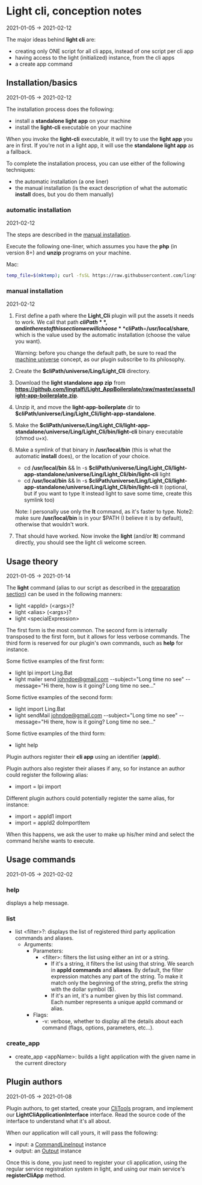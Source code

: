 Light cli, conception notes
==========
2021-01-05 -> 2021-02-12




The major ideas behind **light cli** are:

- creating only ONE script for all cli apps, instead of one script per cli app
- having access to the light (initialized) instance, from the cli apps
- a create app command



Installation/basics
---------
2021-01-05 -> 2021-02-12




The installation process does the following:


- install a **standalone light app** on your machine
- install the **light-cli** executable on your machine



When you invoke the **light-cli** executable, it will try to use the **light app** you are in first.
If you're not in a light app, it will use the **standalone light app** as a fallback.


To complete the installation process, you can use either of the following techniques:


- the automatic installation (a one liner)
- the manual installation (is the exact description of what the automatic **install** does, but you do them manually)




### automatic installation
2021-02-12

The steps are described in the [manual installation](#manual-installation).

Execute the following one-liner, which assumes you have the **php** (in version 8+) and **unzip** programs on your machine.


Mac: 
```bash
temp_file=$(mktemp); curl -fsSL https://raw.githubusercontent.com/lingtalfi/Light_Cli/master/scripts/web-installer.php > $temp_file; php -f $temp_file;
```






### manual installation
2021-02-12


1. First define a path where the **Light_Cli** plugin will put the assets it needs to work. We call that path **$cliPath**, 
    and in the rest of this section we will choose **$cliPath**=**/usr/local/share**, which is the value used by the automatic installation (choose the value you want).

    Warning: before you change the default path, be sure to read the [machine universe](https://github.com/lingtalfi/UniverseTools/blob/master/doc/pages/conception-notes.md#machine-universe)
    concept, as our plugin subscribe to its philosophy. 
   

2. Create the **$cliPath/universe/Ling/Light_Cli** directory.


3. Download the **light standalone app zip** from **https://github.com/lingtalfi/Light_AppBoilerplate/raw/master/assets/light-app-boilerplate.zip**.


4. Unzip it, and move the **light-app-boilerplate** dir to **$cliPath/universe/Ling/Light_Cli/light-app-standalone**.


5. Make the **$cliPath/universe/Ling/Light_Cli/light-app-standalone/universe/Ling/Light_Cli/bin/light-cli** binary executable (chmod u+x).


6. Make a symlink of that binary in **/usr/local/bin** (this is what the automatic **install** does), or the location of your choice.

    - cd **/usr/local/bin** && ln -s **$cliPath/universe/Ling/Light_Cli/light-app-standalone/universe/Ling/Light_Cli/bin/light-cli** light
    - cd **/usr/local/bin** && ln -s **$cliPath/universe/Ling/Light_Cli/light-app-standalone/universe/Ling/Light_Cli/bin/light-cli** lt (optional, but if you want to type lt instead light to save some time, create this symlink too) 

    Note: I personally use only the **lt** command, as it's faster to type. 
    Note2: make sure **/usr/local/bin** is in your $PATH (I believe it is by default), otherwise that wouldn't work.  

7. That should have worked. Now invoke the **light** (and/or **lt**) command directly, you should see the light cli welcome screen.









Usage theory
------
2021-01-05 -> 2021-01-14


The **light** command (alias to our script as described in the [preparation section](#preparation)) can be used in the following manners:

- light \<appId> <command> (\<args>)?
- light \<alias> (\<args>)?
- light \<specialExpression>


The first form is the most common.
The second form is internally transposed to the first form, but it allows for less verbose commands. 
The third form is reserved for our plugin's own commands, such as **help** for instance.




Some fictive examples of the first form:

- light lpi import Ling.Bat
- light mailer send johndoe@gmail.com --subject="Long time no see" --message="Hi there, how is it going? Long time no see..."


Some fictive examples of the second form:

- light import Ling.Bat
- light sendMail johndoe@gmail.com --subject="Long time no see" --message="Hi there, how is it going? Long time no see..."


Some fictive examples of the third form:

- light help



Plugin authors register their **cli app** using an identifier (**appId**).

Plugin authors also register their aliases if any, so for instance an author could register the following alias:

- import = lpi import


Different plugin authors could potentially register the same alias, for instance: 

- import = appId1 import
- import = appId2 doImportItem


When this happens, we ask the user to make up his/her mind and select the command he/she wants to execute. 





Usage commands
---------
2021-01-05 -> 2021-02-02


### help

displays a help message.

### list

- list \<filter>?: displays the list of registered third party application commands and aliases.
  - Arguments:
    - Parameters:
        - \<filter>: filters the list using either an int or a string.
            - If it's a string, it filters the list using that string. We search in **appId commands** and **aliases**.
                 By default, the filter expression matches any part of the string.
                To make it match only the beginning of the string, prefix the string with the dollar symbol ($).
            - If it's an int, it's a number given by this list command. Each number represents a unique appId command or alias.
    - Flags:
        - -v: verbose, whether to display all the details about each command (flags, options, parameters, etc...).
  
    
### create_app

- create_app \<appName>: builds a light application with the given name in the current directory
  
    







Plugin authors
-------------
2021-01-05 -> 2021-01-08


Plugin authors, to get started, create your [CliTools](https://github.com/lingtalfi/CliTools) program, and implement our **LightCliApplicationInterface** interface.
Read the source code of the interface to understand what it's all about.

When our application will call yours, it will pass the following:

- input: a [CommandLineInput](https://github.com/lingtalfi/CliTools/blob/master/doc/api/Ling/CliTools/Input/CommandLineInput.md) instance 
- output: an [Output](https://github.com/lingtalfi/CliTools/blob/master/doc/api/Ling/CliTools/Output/Output.md) instance 


Once this is done, you just need to register your cli application, using the regular service registration system in light, and using our main service's **registerCliApp** method.






